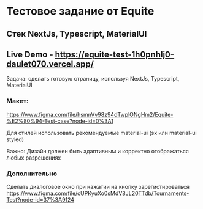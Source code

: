 # Тестовое задание от Equite
## Стек NextJs, Typescript, MaterialUI

## Live Demo - https://equite-test-1h0pnhlj0-daulet070.vercel.app/

Задача: сделать готовую страницу, используя NextJs, Typescript, MaterialUI

### Макет: 
https://www.figma.com/file/hsmnVv98z94dTwplONgHm2/Equite-%E2%80%94-Test-case?node-id=0%3A1

Для стилей использовать рекомендуемые material-ui (sx или material-ui styled)

Важно: Дизайн должен быть адаптивным и корректно отображаться любых разрешениях

### Дополнительно

Сделать диалоговое окно при нажатии на кнопку зарегистироваться
https://www.figma.com/file/cUPKyuXo0sMdV8JL20TTdb/Tournaments-Test?node-id=37%3A9124
